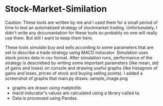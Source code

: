 # Stock-Market-Similation

Caution: These tools are written by me and I used them for a small period of time to test an automatized strategy of stockmarket trading. Unfortunately, I didn't write any 
documantation for these tools so probably no one will really use them. But still I want to keep them here.


These tools simulate buy and sells according to some parameters that are set to describe a trade strategy using MACD inducator. Simulation uses stock prices data in csv format. After simulation runs,
performance of the strategy is descriebed by writing some important parameters (like mean, std of gains and loses) on console and drawing useful graphs (like histagrom of gains and loses, prices of stock and 
buying selling points). I added a screenshot of graphs that main.py draws: sample_image.png 

+ graphs are drawn using matplotlib.
+ macd inducator's values are calculated using a library called ta.
+ Data is processed using Pandas.


